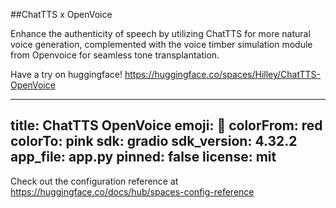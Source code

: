 ##ChatTTS x OpenVoice

Enhance the authenticity of speech by utilizing ChatTTS for more natural voice generation, complemented with the voice timber simulation module from Openvoice for seamless tone transplantation.

Have a try on huggingface!
https://huggingface.co/spaces/Hilley/ChatTTS-OpenVoice

---
title: ChatTTS OpenVoice
emoji: 🐠
colorFrom: red
colorTo: pink
sdk: gradio
sdk_version: 4.32.2
app_file: app.py
pinned: false
license: mit
---

Check out the configuration reference at https://huggingface.co/docs/hub/spaces-config-reference
